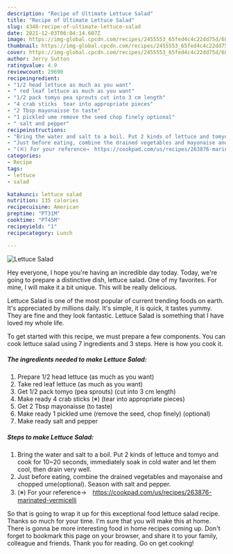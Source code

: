 ```yaml
---
description: "Recipe of Ultimate Lettuce Salad"
title: "Recipe of Ultimate Lettuce Salad"
slug: 4348-recipe-of-ultimate-lettuce-salad
date: 2021-12-03T06:04:14.607Z
image: https://img-global.cpcdn.com/recipes/2455553_65fed4c4c22dd75d/680x482cq70/lettuce-salad-recipe-main-photo.jpg
thumbnail: https://img-global.cpcdn.com/recipes/2455553_65fed4c4c22dd75d/680x482cq70/lettuce-salad-recipe-main-photo.jpg
cover: https://img-global.cpcdn.com/recipes/2455553_65fed4c4c22dd75d/680x482cq70/lettuce-salad-recipe-main-photo.jpg
author: Jerry Sutton
ratingvalue: 4.9
reviewcount: 29690
recipeingredient:
- "1/2 head lettuce as much as you want"
- " red leaf lettuce as much as you want"
- "1/2 pack tomyo pea sprouts cut into 3 cm length"
- "4 crab sticks  tear into appropriate pieces"
- "2 Tbsp mayonaisse to taste"
- "1 pickled ume remove the seed chop finely optional"
- " salt and pepper"
recipeinstructions:
- "Bring the water and salt to a boil. Put 2 kinds of lettuce and tomyo and cook for 10~20 seconds, immediately soak in cold water and let them cool, then drain very well."
- "Just before eating, combine the drained vegetables and mayonaise and chopped ume(optional). Season with salt and pepper."
- "(※) For your reference→　https://cookpad.com/us/recipes/263876-marinated-vermicelli"
categories:
- Recipe
tags:
- lettuce
- salad

katakunci: lettuce salad 
nutrition: 135 calories
recipecuisine: American
preptime: "PT31M"
cooktime: "PT45M"
recipeyield: "1"
recipecategory: Lunch

---
```



![Lettuce Salad](https://img-global.cpcdn.com/recipes/2455553_65fed4c4c22dd75d/680x482cq70/lettuce-salad-recipe-main-photo.jpg)

Hey everyone, I hope you're having an incredible day today. Today, we're going to prepare a distinctive dish, lettuce salad. One of my favorites. For mine, I will make it a bit unique. This will be really delicious.

Lettuce Salad is one of the most popular of current trending foods on earth. It's appreciated by millions daily. It's simple, it is quick, it tastes yummy. They are fine and they look fantastic. Lettuce Salad is something that I have loved my whole life.




To get started with this recipe, we must prepare a few components. You can cook lettuce salad using 7 ingredients and 3 steps. Here is how you cook it.

<!--inarticleads1-->

##### The ingredients needed to make Lettuce Salad:

1. Prepare 1/2 head lettuce (as much as you want)
1. Take  red leaf lettuce (as much as you want)
1. Get 1/2 pack tomyo (pea sprouts) (cut into 3 cm length)
1. Make ready 4 crab sticks (※) (tear into appropriate pieces)
1. Get 2 Tbsp mayonaisse (to taste)
1. Make ready 1 pickled ume (remove the seed, chop finely) (optional)
1. Make ready  salt and pepper




<!--inarticleads2-->

##### Steps to make Lettuce Salad:

1. Bring the water and salt to a boil. Put 2 kinds of lettuce and tomyo and cook for 10~20 seconds, immediately soak in cold water and let them cool, then drain very well.
1. Just before eating, combine the drained vegetables and mayonaise and chopped ume(optional). Season with salt and pepper.
1. (※) For your reference→　https://cookpad.com/us/recipes/263876-marinated-vermicelli




So that is going to wrap it up for this exceptional food lettuce salad recipe. Thanks so much for your time. I'm sure that you will make this at home. There is gonna be more interesting food in home recipes coming up. Don't forget to bookmark this page on your browser, and share it to your family, colleague and friends. Thank you for reading. Go on get cooking!
